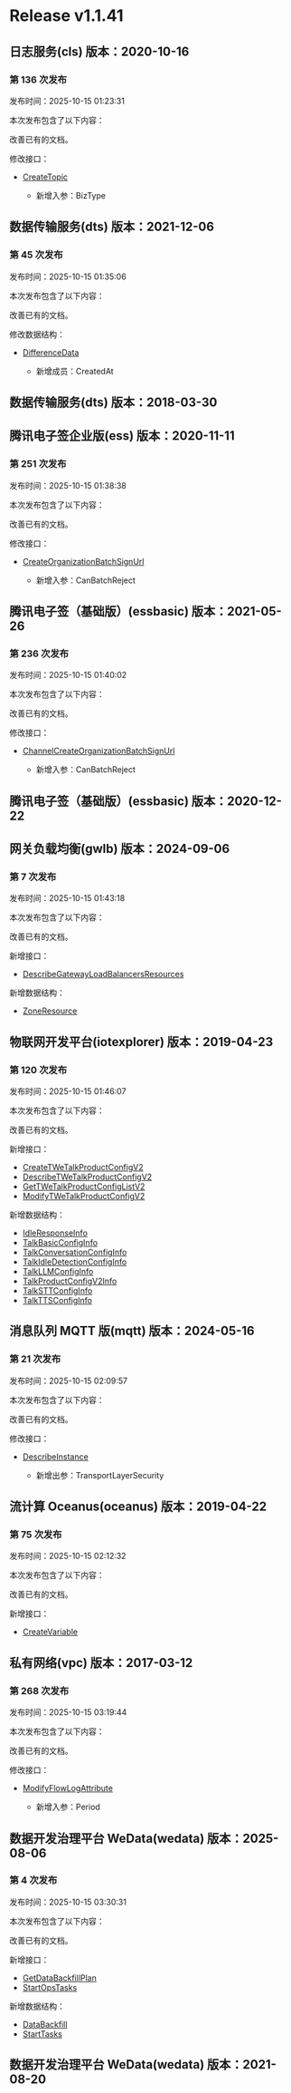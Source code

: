 # Release v1.1.41

## 日志服务(cls) 版本：2020-10-16

### 第 136 次发布

发布时间：2025-10-15 01:23:31

本次发布包含了以下内容：

改善已有的文档。

修改接口：

* [CreateTopic](https://cloud.tencent.com/document/api/614/56456)

	* 新增入参：BizType




## 数据传输服务(dts) 版本：2021-12-06

### 第 45 次发布

发布时间：2025-10-15 01:35:06

本次发布包含了以下内容：

改善已有的文档。

修改数据结构：

* [DifferenceData](https://cloud.tencent.com/document/api/571/82108#DifferenceData)

	* 新增成员：CreatedAt




## 数据传输服务(dts) 版本：2018-03-30



## 腾讯电子签企业版(ess) 版本：2020-11-11

### 第 251 次发布

发布时间：2025-10-15 01:38:38

本次发布包含了以下内容：

改善已有的文档。

修改接口：

* [CreateOrganizationBatchSignUrl](https://cloud.tencent.com/document/api/1323/95598)

	* 新增入参：CanBatchReject




## 腾讯电子签（基础版）(essbasic) 版本：2021-05-26

### 第 236 次发布

发布时间：2025-10-15 01:40:02

本次发布包含了以下内容：

改善已有的文档。

修改接口：

* [ChannelCreateOrganizationBatchSignUrl](https://cloud.tencent.com/document/api/1420/99258)

	* 新增入参：CanBatchReject




## 腾讯电子签（基础版）(essbasic) 版本：2020-12-22



## 网关负载均衡(gwlb) 版本：2024-09-06

### 第 7 次发布

发布时间：2025-10-15 01:43:18

本次发布包含了以下内容：

改善已有的文档。

新增接口：

* [DescribeGatewayLoadBalancersResources](https://cloud.tencent.com/document/api/1782/124024)

新增数据结构：

* [ZoneResource](https://cloud.tencent.com/document/api/1782/111701#ZoneResource)



## 物联网开发平台(iotexplorer) 版本：2019-04-23

### 第 120 次发布

发布时间：2025-10-15 01:46:07

本次发布包含了以下内容：

改善已有的文档。

新增接口：

* [CreateTWeTalkProductConfigV2](https://cloud.tencent.com/document/api/1081/124029)
* [DescribeTWeTalkProductConfigV2](https://cloud.tencent.com/document/api/1081/124028)
* [GetTWeTalkProductConfigListV2](https://cloud.tencent.com/document/api/1081/124027)
* [ModifyTWeTalkProductConfigV2](https://cloud.tencent.com/document/api/1081/124026)

新增数据结构：

* [IdleResponseInfo](https://cloud.tencent.com/document/api/1081/34988#IdleResponseInfo)
* [TalkBasicConfigInfo](https://cloud.tencent.com/document/api/1081/34988#TalkBasicConfigInfo)
* [TalkConversationConfigInfo](https://cloud.tencent.com/document/api/1081/34988#TalkConversationConfigInfo)
* [TalkIdleDetectionConfigInfo](https://cloud.tencent.com/document/api/1081/34988#TalkIdleDetectionConfigInfo)
* [TalkLLMConfigInfo](https://cloud.tencent.com/document/api/1081/34988#TalkLLMConfigInfo)
* [TalkProductConfigV2Info](https://cloud.tencent.com/document/api/1081/34988#TalkProductConfigV2Info)
* [TalkSTTConfigInfo](https://cloud.tencent.com/document/api/1081/34988#TalkSTTConfigInfo)
* [TalkTTSConfigInfo](https://cloud.tencent.com/document/api/1081/34988#TalkTTSConfigInfo)



## 消息队列 MQTT 版(mqtt) 版本：2024-05-16

### 第 21 次发布

发布时间：2025-10-15 02:09:57

本次发布包含了以下内容：

改善已有的文档。

修改接口：

* [DescribeInstance](https://cloud.tencent.com/document/api/1778/111030)

	* 新增出参：TransportLayerSecurity




## 流计算 Oceanus(oceanus) 版本：2019-04-22

### 第 75 次发布

发布时间：2025-10-15 02:12:32

本次发布包含了以下内容：

改善已有的文档。

新增接口：

* [CreateVariable](https://cloud.tencent.com/document/api/849/124030)



## 私有网络(vpc) 版本：2017-03-12

### 第 268 次发布

发布时间：2025-10-15 03:19:44

本次发布包含了以下内容：

改善已有的文档。

修改接口：

* [ModifyFlowLogAttribute](https://cloud.tencent.com/document/api/215/35011)

	* 新增入参：Period




## 数据开发治理平台 WeData(wedata) 版本：2025-08-06

### 第 4 次发布

发布时间：2025-10-15 03:30:31

本次发布包含了以下内容：

改善已有的文档。

新增接口：

* [GetDataBackfillPlan](https://cloud.tencent.com/document/api/1267/124032)
* [StartOpsTasks](https://cloud.tencent.com/document/api/1267/124031)

新增数据结构：

* [DataBackfill](https://cloud.tencent.com/document/api/1267/123643#DataBackfill)
* [StartTasks](https://cloud.tencent.com/document/api/1267/123643#StartTasks)



## 数据开发治理平台 WeData(wedata) 版本：2021-08-20



